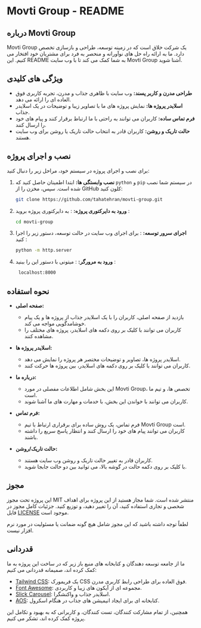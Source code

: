 # Movti Group - README

## درباره Movti Group

Movti Group یک شرکت خلاق است که در زمینه توسعه، طراحی و بازسازی تخصص دارد. ما به ارائه راه حل های نوآورانه و منحصر به فرد برای مشتریان خود افتخار می کنیم. این README به شما کمک می کند تا با وب سایت Movti Group آشنا شوید.

## ویژگی های کلیدی

- **طراحی مدرن و کاربر پسند:** وب سایت با ظاهری جذاب و مدرن، تجربه کاربری فوق العاده ای را ارائه می دهد.
- **اسلایدر پروژه ها:** نمایش پروژه های ما با تصاویر زیبا و توضیحات در یک اسلایدر جذاب.
- **فرم تماس ساده:** کاربران می توانند به راحتی با ما ارتباط برقرار کنند و پیام های خود را ارسال کنند.
- **حالت تاریک و روشن:** کاربران قادر به انتخاب حالت تاریک یا روشن برای وب سایت هستند.

## نصب و اجرای پروژه

برای نصب و اجرای پروژه در سیستم خود، مراحل زیر را دنبال کنید:

1. **نصب وابستگی ها:** ابتدا اطمینان حاصل کنید که `python` و `pip` در سیستم شما نصب شده است. سپس، مخزن را از GitHub کلون کنید:

   ```bash
   git clone https://github.com/tahatehran/movti-group.git

2. **ورود به دایرکتوری پروژه:** : به دایرکتوری پروژه بروید :
   ```bash
   cd movti-group
3. **اجرای سرور توسعه:** : برای اجرای وب سایت در حالت توسعه، دستور زیر را اجرا کنید :
   ```bash
   python -m http.server
4.  **ورود به مرورگر:** : میتونی با دستور این را ببنید  :
    ```bash
     localhost:8000
    
## نحوه استفاده

- **صفحه اصلی:**
  - بازدید از صفحه اصلی، کاربران را با یک اسلایدر جذاب از پروژه ها و یک پیام خوشامدگویی مواجه می کند.
  - کاربران می توانند با کلیک بر روی دکمه های اسلایدر، پروژه های مختلف را مشاهده کنند.

- **اسلایدر پروژه ها:**
  - اسلایدر پروژه ها، تصاویر و توضیحات مختصر هر پروژه را نمایش می دهد.
  - کاربران می توانند با کلیک بر روی دکمه های اسلایدر، بین پروژه ها حرکت کنند.

- **درباره ما:**
  - این بخش شامل اطلاعات مفصلی در مورد Movti Group، تخصص ها، و تیم ما است.
  - کاربران می توانند با خواندن این بخش، با خدمات و مهارت های ما آشنا شوند.

- **فرم تماس:**
  - فرم تماس، یک روش ساده برای برقراری ارتباط با تیم Movti Group است.
  - کاربران می توانند پیام های خود را ارسال کنند و انتظار پاسخ سریع را داشته باشند.

- **حالت تاریک/روشن:**
  - کاربران قادر به تغییر حالت تاریک و روشن وب سایت هستند.
  - با کلیک بر روی دکمه حالت در گوشه بالا، می توانید بین دو حالت جابجا شوید.

## مجوز

این پروژه تحت مجوز MIT منتشر شده است. شما مجاز هستید از این پروژه برای اهداف شخصی و تجاری استفاده کنید، آن را تغییر دهید، و توزیع کنید. جزئیات کامل مجوز در فایل [LICENSE](LICENSE) موجود است.

لطفاً توجه داشته باشید که این مجوز شامل هیچ گونه ضمانت یا مسئولیت در مورد نرم افزار نیست.
## قدردانی

ما از جامعه توسعه دهندگان و کتابخانه های منبع باز زیر که در ساخت این پروژه به ما کمک کرده اند، صمیمانه قدردانی می کنیم:

- [Tailwind CSS](https://tailwindcss.com/): یک فریمورک CSS فوق العاده برای طراحی رابط کاربری مدرن.
- [Font Awesome](https://fontawesome.com/): مجموعه ای از آیکون های زیبا و کاربردی.
- [Slick Carousel](https://kenwheeler.github.io/slick/): اسلایدر جذاب و واکنشگرا.
- [AOS](https://michalsnik.github.io/aos/): کتابخانه ای برای ایجاد انیمیشن های جذاب در هنگام اسکرول.

همچنین، از تمام مشارکت کنندگان، تست کنندگان، و کاربرانی که به بهبود و تکامل این پروژه کمک کرده اند، تشکر می کنیم.

